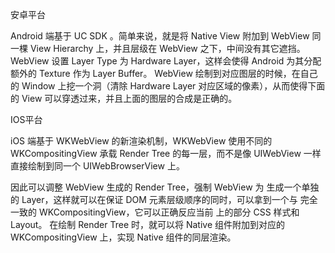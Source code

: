 安卓平台

Android 端基于 UC SDK 。简单来说，就是将 Native View 附加到 WebView 同一棵 View Hierarchy 上，并且层级在 WebView 之下，中间没有其它遮挡。
WebView 设置 Layer Type 为 Hardware Layer，这样会使得 Android 为其分配额外的 Texture 作为 Layer Buffer。
WebView 绘制到对应图层的时候，在自己的 Window 上挖一个洞（清除 Hardware Layer 对应区域的像素），从而使得下面的 View 可以穿透过来，并且上面的图层的合成是正确的。

IOS平台

iOS 端基于 WKWebView 的新渲染机制，WKWebView 使用不同的 WKCompositingView 承载 Render Tree 的每一层，而不是像 UIWebView 一样直接绘制到同一个 UIWebBrowserView 上。

因此可以调整 WebView 生成的 Render Tree，强制 WebView 为 <object> 生成一个单独的 Layer，这样就可以在保证 DOM 元素层级顺序的同时，可以拿到一个与 <object> 完全一致的 WKCompositingView，它可以正确反应当前 <object> 上的部分 CSS 样式和 Layout。
在绘制 Render Tree 时，就可以将 Native 组件附加到对应的 WKCompositingView 上，实现 Native 组件的同层渲染。
